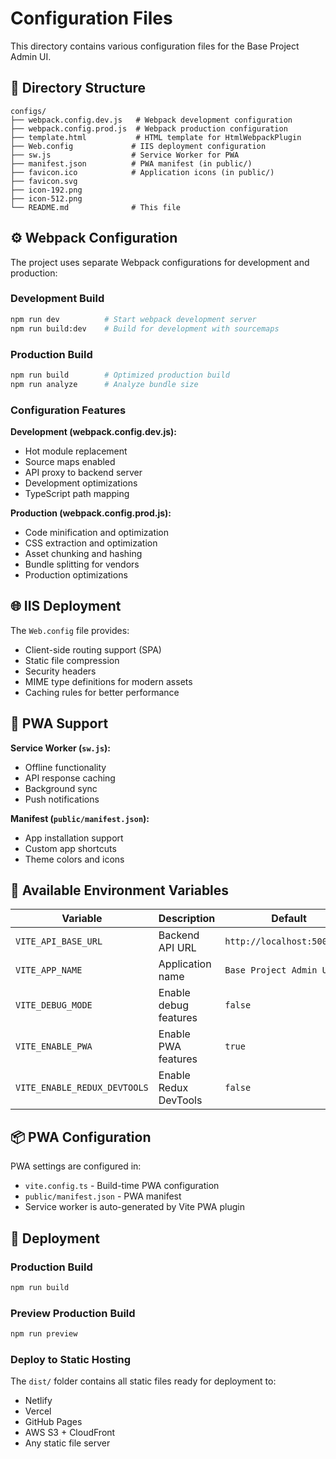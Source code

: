 # Configuration Files

This directory contains various configuration files for the Base Project Admin UI.

## 📁 Directory Structure

```
configs/
├── webpack.config.dev.js   # Webpack development configuration
├── webpack.config.prod.js  # Webpack production configuration
├── template.html           # HTML template for HtmlWebpackPlugin
├── Web.config             # IIS deployment configuration
├── sw.js                  # Service Worker for PWA
├── manifest.json          # PWA manifest (in public/)
├── favicon.ico            # Application icons (in public/)
├── favicon.svg
├── icon-192.png
├── icon-512.png
└── README.md              # This file
```

## ⚙️ Webpack Configuration

The project uses separate Webpack configurations for development and production:

### Development Build
```bash
npm run dev          # Start webpack development server
npm run build:dev    # Build for development with sourcemaps
```

### Production Build
```bash
npm run build        # Optimized production build
npm run analyze      # Analyze bundle size
```

### Configuration Features

**Development (webpack.config.dev.js):**
- Hot module replacement
- Source maps enabled
- API proxy to backend server
- Development optimizations
- TypeScript path mapping

**Production (webpack.config.prod.js):**
- Code minification and optimization
- CSS extraction and optimization
- Asset chunking and hashing
- Bundle splitting for vendors
- Production optimizations

## 🌐 IIS Deployment

The `Web.config` file provides:
- Client-side routing support (SPA)
- Static file compression
- Security headers
- MIME type definitions for modern assets
- Caching rules for better performance

## 📱 PWA Support

**Service Worker (`sw.js`):**
- Offline functionality
- API response caching
- Background sync
- Push notifications

**Manifest (`public/manifest.json`):**
- App installation support
- Custom app shortcuts
- Theme colors and icons

## 🔧 Available Environment Variables

| Variable | Description | Default |
|----------|-------------|---------|
| `VITE_API_BASE_URL` | Backend API URL | `http://localhost:5000/api` |
| `VITE_APP_NAME` | Application name | `Base Project Admin UI` |
| `VITE_DEBUG_MODE` | Enable debug features | `false` |
| `VITE_ENABLE_PWA` | Enable PWA features | `true` |
| `VITE_ENABLE_REDUX_DEVTOOLS` | Enable Redux DevTools | `false` |

## 📦 PWA Configuration

PWA settings are configured in:
- `vite.config.ts` - Build-time PWA configuration
- `public/manifest.json` - PWA manifest
- Service worker is auto-generated by Vite PWA plugin

## 🚀 Deployment

### Production Build
```bash
npm run build
```

### Preview Production Build
```bash
npm run preview
```

### Deploy to Static Hosting
The `dist/` folder contains all static files ready for deployment to:
- Netlify
- Vercel
- GitHub Pages
- AWS S3 + CloudFront
- Any static file server